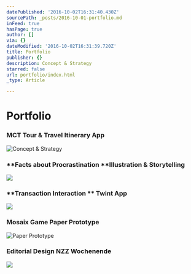 ```yaml
---
datePublished: '2016-10-02T16:31:40.430Z'
sourcePath: _posts/2016-10-01-portfolio.md
inFeed: true
hasPage: true
author: []
via: {}
dateModified: '2016-10-02T16:31:39.720Z'
title: Portfolio
publisher: {}
description: Concept & Strategy
starred: false
url: portfolio/index.html
_type: Article

---
```

# Portfolio

### **MCT Tour** & Travel Itinerary App
![Concept & Strategy](https://the-grid-user-content.s3-us-west-2.amazonaws.com/d63bfeba-eabf-45ae-934a-e3ea348bfc5e.gif)

### **Facts about Procrastination **Illustration & Storytelling
![](https://the-grid-user-content.s3-us-west-2.amazonaws.com/17c9dcd0-1de7-4bf8-9a57-0cd652011355.gif)

### **Transaction Interaction ** Twint App
![](https://the-grid-user-content.s3-us-west-2.amazonaws.com/f6ddb474-edb6-46f3-a84c-358b2e3ca40d.gif)

### **Mosaix Game** Paper Prototype
![Paper Prototype](https://the-grid-user-content.s3-us-west-2.amazonaws.com/265ec4a2-c0d8-4dd3-adbd-2c85c162a5a1.gif)

### **Editorial Design** NZZ Wochenende
![](https://the-grid-user-content.s3-us-west-2.amazonaws.com/e63b7ba5-71ce-477b-9a91-f99ac5ba474d.gif)